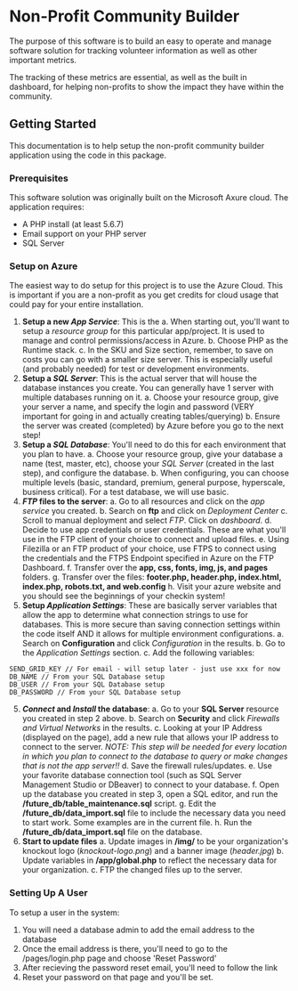 # Non-Profit Community Builder

The purpose of this software is to build an easy to operate and manage software solution for tracking volunteer information as well as other important metrics.

The tracking of these metrics are essential, as well as the built in dashboard, for helping non-profits to show the impact they have within the community.

## Getting Started

This documentation is to help setup the non-profit community builder application using the code in this package.

### Prerequisites

This software solution was originally built on the Microsoft Axure cloud. The application requires:
* A PHP install (at least 5.6.7)
* Email support on your PHP server
* SQL Server

### Setup on Azure
The easiest way to do setup for this project is to use the Azure Cloud. This is important if you are a non-profit as you get credits for cloud usage that could pay for your entire installation.
1. **Setup a new _App Service_**: This is the 
  a. When starting out, you'll want to setup a _resource group_ for this particular app/project. It is used to manage and control permissions/access in Azure.
  b. Choose PHP as the Runtime stack.
  c. In the SKU and Size section, remember, to save on costs you can go with a smaller size server. This is especially useful (and probably needed) for test or development environments.
2. **Setup a _SQL Server_**: This is the actual server that will house the database instances you create. You can generally have 1 server with multiple databases running on it.
  a. Choose your resource group, give your server a name, and specify the login and password (VERY important for going in and actually creating tables/querying)
  b. Ensure the server was created (completed) by Azure before you go to the next step!
3. **Setup a _SQL Database_**: You'll need to do this for each environment that you plan to have.
  a. Choose your resource group, give your database a name (test, master, etc), choose your *_SQL Server_* (created in the last step), and configure the database.
  b. When configuring, you can choose multiple levels (basic, standard, premium, general purpose, hyperscale, business critical). For a test database, we will use basic.
4. **_FTP_ files to the server**:
  a. Go to all resources and click on the _app service_ you created.
  b. Search on **ftp** and click on _Deployment Center_
  c. Scroll to manual deployment and select _FTP_. Click on _dashboard_.
  d. Decide to use app credentials or user credentials. These are what you'll use in the FTP client of your choice to connect and upload files.
  e. Using Filezilla or an FTP product of your choice, use FTPS to connect using the credentials and the FTPS Endpoint specified in Azure on the FTP Dashboard.
  f. Transfer over the **app, css, fonts, img, js, and pages** folders.
  g. Transfer over the files: **footer.php, header.php, index.html, index.php, robots.txt, and web.config**
  h. Visit your azure website and you should see the beginnings of your checkin system!
4. **Setup _Application Settings_**: These are basically server variables that allow the app to determine what connection strings to use for databases. This is more secure than saving connection settings within the code itself AND it allows for multiple environment configurations.
  a. Search on **Configuration** and click _Configuration_ in the results.
  b. Go to the _Application Settings_ section.
  c. Add the following variables:
```
SEND_GRID_KEY // For email - will setup later - just use xxx for now
DB_NAME // From your SQL Database setup
DB_USER // From your SQL Database setup
DB_PASSWORD // From your SQL Database setup
```
5. **_Connect_ and _Install_ the database**:
  a. Go to your **SQL Server** resource you created in step 2 above.
  b. Search on **Security** and click _Firewalls and Virtual Networks_ in the results.
  c. Looking at your IP Address (displayed on the page), add a new rule that allows your IP address to connect to the server. *NOTE: This step will be needed for every location in which you plan to connect to the database to query or make changes that is not the app server!!*
  d. Save the firewall rules/updates. 
  e. Use your favorite database connection tool (such as SQL Server Management Studio or DBeaver) to connect to your database.
  f. Open up the database you created in step 3, open a SQL editor, and run the **/future_db/table_maintenance.sql** script.
  g. Edit the **/future_db/data_import.sql** file to include the necessary data you need to start work. Some examples are in the current file.
  h. Run the **/future_db/data_import.sql** file on the database.
6. **Start to update files**
  a. Update images in **/img/** to be your organization's knockout logo (_knockout-logo.png_) and a banner image (_header.jpg_)
  b. Update variables in **/app/global.php** to reflect the necessary data for your organization.
  c. FTP the changed files up to the server.

### Setting Up A User
To setup a user in the system:
1. You will need a database admin to add the email address to the database
2. Once the email address is there, you'll need to go to the /pages/login.php page and choose 'Reset Password'
3. After recieving the password reset email, you'll need to follow the link
4. Reset your password on that page and you'll be set.